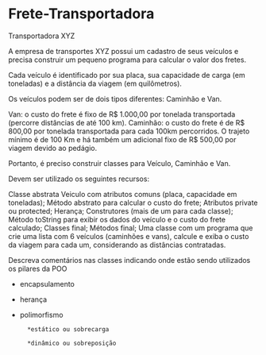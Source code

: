 # Frete-Transportadora

Transportadora XYZ

 

A empresa de transportes XYZ possui um cadastro de seus veículos e precisa construir um pequeno programa para calcular o valor dos fretes.

 

Cada veículo é identificado por sua placa, sua capacidade de carga (em toneladas) e a distância da viagem (em quilômetros).

 

Os veículos podem ser de dois tipos diferentes: Caminhão e Van.

Van: o custo do frete é fixo de R$ 1.000,00 por tonelada transportada (percorre distâncias de até 100 km). 
Caminhão: o custo do frete é de R$ 800,00 por tonelada transportada para cada 100km percorridos.  O trajeto mínimo é de 100 Km e há também um adicional fixo de R$ 500,00 por viagem devido ao pedágio.
 

Portanto, é preciso construir classes para Veículo, Caminhão e Van.

 

Devem ser utilizado os seguintes recursos:

Classe abstrata Veiculo com atributos comuns (placa, capacidade em toneladas);
Método abstrato para calcular o custo do frete;
Atributos private ou protected;
Herança;
Construtores (mais de um para cada classe);
Método toString para exibir os dados do veículo e o custo do frete calculado;
Classes final;
Métodos final;
Uma classe com um programa que crie uma lista com 6 veículos (caminhões e vans), calcule e exiba o custo da viagem para cada um, considerando as distâncias contratadas.
 

Descreva comentários nas classes indicando onde estão sendo utilizados os pilares da POO

- encapsulamento

- herança

- polimorfismo

        *estático ou sobrecarga

        *dinâmico ou sobreposição
